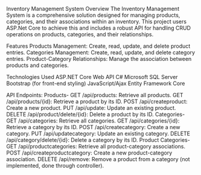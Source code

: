 Inventory Management System 
Overview
The Inventory Management System is a comprehensive solution designed for managing products, categories, and their associations within an inventory. This project users ASP.Net Core to achieve this and includes a robust API for handling CRUD operations on products, categories, and their relationships.

Features
Products Management: Create, read, update, and delete product entries.
Categories Management: Create, read, update, and delete category entries.
Product-Category Relationships: Manage the association between products and categories.

Technologies Used
ASP.NET Core Web API
C#
Microsoft SQL Server
Bootstrap (for front-end styling)
JavaScript/Ajax
Entity Framework Core


API Endpoints:
Products-
GET /api/products: Retrieve all products.
GET /api/products/{id}: Retrieve a product by its ID.
POST /api/createproduct: Create a new product.
PUT /api/update: Update an existing product.
DELETE /api/product/delete/{id}: Delete a product by its ID.
Categories-
GET /api/categories: Retrieve all categories.
GET /api/categories/{id}: Retrieve a category by its ID.
POST /api/createcategory: Create a new category.
PUT /api/updatecategory: Update an existing category.
DELETE /api/category/delete/{id}: Delete a category by its ID.
Product Categories-
GET /api/productcategories: Retrieve all product-category associations.
POST /api/createproductcategory: Create a new product-category association.
DELETE /api/remove: Remove a product from a category (not implemented, done through controller).
